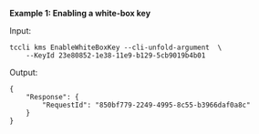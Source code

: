 **Example 1: Enabling a white-box key**



Input: 

```
tccli kms EnableWhiteBoxKey --cli-unfold-argument  \
    --KeyId 23e80852-1e38-11e9-b129-5cb9019b4b01
```

Output: 
```
{
    "Response": {
        "RequestId": "850bf779-2249-4995-8c55-b3966daf0a8c"
    }
}
```


